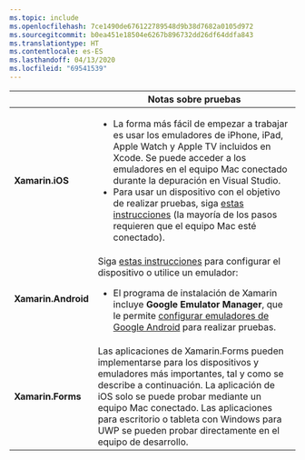 ```yaml
---
ms.topic: include
ms.openlocfilehash: 7ce1490de676122789548d9b38d7682a0105d972
ms.sourcegitcommit: b0ea451e18504e6267b896732dd26df64ddfa843
ms.translationtype: HT
ms.contentlocale: es-ES
ms.lasthandoff: 04/13/2020
ms.locfileid: "69541539"
---
```

||Notas sobre pruebas|
|---|---|
|**Xamarin.iOS**|<ul><li>La forma más fácil de empezar a trabajar es usar los emuladores de iPhone, iPad, Apple Watch y Apple TV incluidos en Xcode. Se puede acceder a los emuladores en el equipo Mac conectado durante la depuración en Visual Studio.</li> <li>Para usar un dispositivo con el objetivo de realizar pruebas, siga <a href="~/ios/get-started/installation/device-provisioning/index.md">estas instrucciones</a> (la mayoría de los pasos requieren que el equipo Mac esté conectado).</li></ul>|
|**Xamarin.Android**|Siga <a href="~/android/get-started/installation/set-up-device-for-development.md">estas instrucciones</a> para configurar el dispositivo o utilice un emulador: <ul><li>El programa de instalación de Xamarin incluye **Google Emulator Manager**, que le permite <a href="~/android/deploy-test/debugging/android-sdk-emulator/index.md">configurar emuladores de Google Android</a> para realizar pruebas.</li></ul>|
|**Xamarin.Forms**|Las aplicaciones de Xamarin.Forms pueden implementarse para los dispositivos y emuladores más importantes, tal y como se describe a continuación. La aplicación de iOS solo se puede probar mediante un equipo Mac conectado. Las aplicaciones para escritorio o tableta con Windows para UWP se pueden probar directamente en el equipo de desarrollo.|
